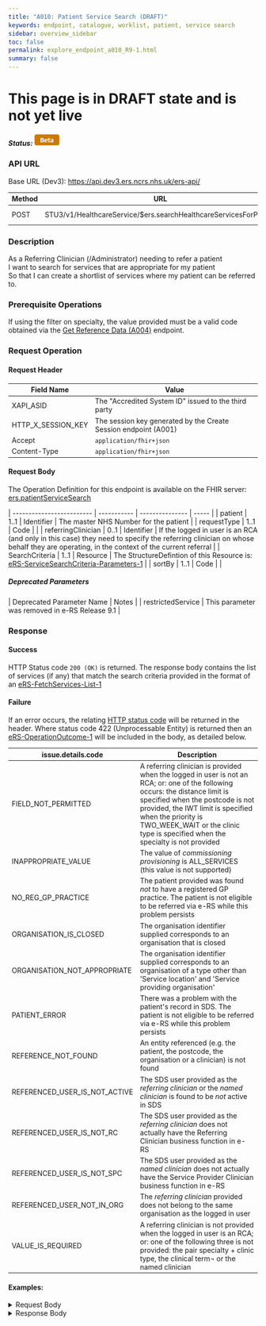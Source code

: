 ```yaml
---
title: "A010: Patient Service Search (DRAFT)"
keywords: endpoint, catalogue, worklist, patient, service search
sidebar: overview_sidebar
toc: false
permalink: explore_endpoint_a010_R9-1.html
summary: false
---
```


# This page is in DRAFT state and is not yet live

##### Status: ![Beta](images/icons/api_beta.png)

### API URL

Base URL (Dev3): https://api.dev3.ers.ncrs.nhs.uk/ers-api/

| Method | URL | Authentication |
| -------------| --- | ---------------- |
| POST | STU3/v1/HealthcareService/$ers.searchHealthcareServicesForPatient | Session Token [(Details)](develop_business_flow_bf001.html) |

### Description
As a Referring Clinician (/Administrator) needing to refer a patient  
I want to search for services that are appropriate for my patient  
So that I can create a shortlist of services where my patient can be referred to.  

### Prerequisite Operations
If using the filter on specialty, the value provided must be a valid code obtained via the [Get Reference Data (A004)](explore_endpoint_a004.html) endpoint.

### Request Operation

#### Request Header

| Field Name | Value |
| ---- | ---- |
| XAPI_ASID | The "Accredited System ID" issued to the third party |
| HTTP_X_SESSION_KEY | The session key generated by the Create Session endpoint (A001)  |
| Accept | `application/fhir+json` |
| Content-Type |	`application/fhir+json` |


#### Request Body
The Operation Definition for this endpoint is available on the FHIR server: [ers.patientServiceSearch](https://fhir.nhs.uk/STU3/OperationDefinition/eRS-PatientServiceSearch-Operation-1/_history/1.0)


|  ------------------------- | ----------- | --------------- | ----- |
| patient                    | 1..1        | Identifier      | The master NHS Number for the patient  |
| requestType                | 1..1        | Code            |       |
| referringClinician         | 0..1        | Identifier      | If the logged in user is an RCA (and only in this case) they need to specify the referring clinician on whose behalf they are operating, in the context of the current referral |
| SearchCriteria             | 1..1        | Resource        | The StructureDefintion of this Resource is:  [eRS-ServiceSearchCriteria-Parameters-1](https://fhir.nhs.uk/STU3/StructureDefinition/eRS-ServiceSearchCriteria-Parameters-1)  |
| sortBy                     | 1..1        | Code            |       |

##### Deprecated Parameters
| Deprecated Parameter Name      | Notes |
| restrictedService          | This parameter was removed in e-RS Release 9.1 |  

### Response

#### Success
HTTP Status code `200 (OK)` is returned. The response body contains the list of services (if any) that match the search criteria provided in the format of an [eRS-FetchServices-List-1](https://fhir.nhs.uk/STU3/StructureDefinition/eRS-FetchServices-List-1/_history/1.0)

#### Failure
If an error occurs, the relating [HTTP status code](explore_error_messages.html) will be returned in the header.
Where status code 422 (Unprocessable Entity) is returned then an [eRS-OperationOutcome-1](https://fhir.nhs.uk/STU3/StructureDefinition/eRS-OperationOutcome-1) will be included in the body, as detailed below.  

| issue.details.code | Description |
| ------------------ | ------ |
| FIELD_NOT_PERMITTED | A referring clinician is provided when the logged in user is not an RCA; or: one of the following occurs: the distance limit is specified when the postcode is not provided, the IWT limit is specified when the priority is TWO_WEEK_WAIT or the clinic type is specified when the specialty is not provided |
| INAPPROPRIATE_VALUE | The value of _commissioning provisioning_ is ALL_SERVICES (this value is not supported) |
| NO_REG_GP_PRACTICE | The patient provided was found *not* to have a registered GP practice. The patient is not eligible to be referred via e-RS while this problem persists |
| ORGANISATION_IS_CLOSED | The organisation identifier supplied corresponds to an organisation that is closed |
| ORGANISATION_NOT_APPROPRIATE | The organisation identifier supplied corresponds to an organisation of a type other than 'Service location' and 'Service providing organisation' |
| PATIENT_ERROR | There was a problem with the patient's record in SDS. The patient is not eligible to be referred via e-RS while this problem persists|
| REFERENCE_NOT_FOUND | An entity referenced (e.g. the patient, the postcode, the organisation or a clinician) is not found |
| REFERENCED_USER_IS_NOT_ACTIVE | The SDS user provided as the _referring clinician_ or the _named clinician_ is found to be *not* active in SDS |
| REFERENCED_USER_IS_NOT_RC | The SDS user provided as the _referring clinician_ does not actually have the Referring Clinician business function in e-RS |
| REFERENCED_USER_IS_NOT_SPC | The SDS user provided as the _named clinician_ does not actually have the Service Provider Clinician business function in e-RS |
| REFERENCED_USER_NOT_IN_ORG | The  _referring clinician_ provided does not belong to the same organisation as the logged in user |
| VALUE_IS_REQUIRED | A referring clinician is not provided when the logged in user is an RCA; or: one of the following three is not provided: the pair specialty + clinic type, the clinical term¬ or the named clinician |

#### Examples:

<details><summary>Request Body</summary>
<br>
Parameters values surrounded by {{ }} should be replaced with an appropriate value  
  <pre>
{
            "resourceType": "Parameters",
            "meta": {
                        "profile": [
                        "https://fhir.nhs.uk/STU3/OperationDefinition/eRS-PatientServiceSearch-Operation-1"
                        ]
            },
            "parameter": [{
                        "name": "patient",
                        "valueIdentifier": {
                                    "system": "http://fhir.nhs.net/Id/nhs-number",
                                    "value": "{{NHS NUMBER}}"
                        }
            },
            {
                        "name": "requestType",
                        "valueCoding": {
                                    "system": "https://fhir.nhs.uk/STU3/CodeSystem/eRS-RequestType-1",
                                    "code": "APPOINTMENT_REQUEST"
                        }
            },  {
                        "name": "searchCriteria",
                        "resource": {
                                    "resourceType": "Parameters",
                                    "meta": {
                                                "profile": [
                                                "https://fhir.nhs.uk/STU3/StructureDefinition/eRS-ServiceSearchCriteria-Parameters-1"
                                                ]
                                    },
                                    "parameter": [{
                                                "name": "priority",
                                                "valueCoding": {
                                                            "system": "https://fhir.nhs.uk/STU3/CodeSystem/eRS-Priority-1",
                                                            "code": "{{PRIORITY}}"
                                                }
                                    }, {
                                                "name": "specialty",
                                                "valueCoding": {
                                                            "system": "https://fhir.nhs.uk/STU3/CodeSystem/eRS-Specialty-1",
                                                            "code": "{{SPECIALTY}}"
                                                }
                                    }, {
                                                "name": "clinicType",
                                                "valueCoding": {
                                                            "system": "https://fhir.nhs.uk/STU3/CodeSystem/eRS-ClinicType-1",
                                                            "code": "{{CLINIC TYPE}}"
                                                }
                                    }, {
                                                "name": "namedClinician",
                                                "valueIdentifier": {
                                                            "system": "http://fhir.nhs.net/Id/sds-user-id",
                                                            "value": "{{CLINICIAN ID}}"
                                                }
                                    },          {
                                                "name": "organisation",
                                                "valueIdentifier": {
                                                            "system": "https://directory.spineservices.nhs.uk/STU3/Organization",
                                                            "value": "{{ORGANISATION}}"
                                                }
                                    }, {
                                                "name": "indicativeAppointmentWaitTimeLimit",
                                                "valueUnsignedInt":"{{INDICATIVE WAIT TIME}}"
                                    }, {
                                                "name": "postcode",
                                                "valueString":"{{POSTCODE}}"
                                    }, {
                                                "name": "distanceLimit",
                                                "valueUnsignedInt":"{{DISTANCE}}"
                                    }, {
                                                "name": "commissioningProvisioning",
                                                "valueCoding": {
                                                            "system": "https://fhir.nhs.uk/STU3/CodeSystem/eRS-CommissioningProvisioning-1",
                                                            "code": "{{COMMISSIONING PROVISIONING}}"
                                                }
                                    },
                                    {
                                                "name": "ageAndGenderAppropriate",
                                                "valueBoolean":true
                                    }]
                        }
            }, {
                        "name": "sortBy",
                        "valueCoding": {
                                    "system": "https://fhir.nhs.uk/STU3/CodeSystem/eRS-SortBy-1",
                                    "code": "DISTANCE"
                        }
            }]
}

  </pre>
</details>

<details><summary>Response Body</summary>
<br>
  <pre>
  {
      "meta": {
        "profile": [
          "https://fhir.nhs.uk/STU3/StructureDefinition/eRS-FetchServices-List-1"
        ]
      },
      "resourceType": "List",
      "status": "current",
      "mode": "snapshot",
      "entry": [
        {
          "extension": [
            {
              "extension": [
                {
                  "url": "displayProminently",
                  "valueBoolean": false
                },
                {
                  "url": "indicativeAppointmentWaitTime",
                  "valueCodeableConcept": {
                    "coding": [
                      {
                        "system": "https://fhir.nhs.uk/STU3/CodeSystem/eRS-IWT-1",
                        "code": "LIMITED_AVAILABILITY"
                      }
                    ]
                  }
                }
              ],
              "url": "https://fhir.nhs.uk/STU3/StructureDefinition/Extension-eRS-ServiceSearch-ListItem-1"
            }
          ],
          "item": {
            "extension": [
              {
                "extension": [
                  {
                    "url": "serviceName",
                    "valueString": "Dietetics Service 1"
                  },
                  {
                    "url": "specialty",
                    "valueCodeableConcept": {
                      "coding": [
                        {
                          "system": "https://fhir.nhs.uk/STU3/CodeSystem/eRS-Specialty-1",
                          "code": "DIETETICS"
                        }
                      ]
                    }
                  },
                  {
                    "url": "genderTreated",
                    "valueCodeableConcept": {
                      "coding": [
                        {
                          "system": "https://fhir.nhs.uk/STU3/CodeSystem/eRS-GenderTreated-1",
                          "code": "MALE_AND_FEMALE"
                        }
                      ]
                    }
                  },
                  {
                    "url": "bookableType",
                    "valueCodeableConcept": {
                      "coding": [
                        {
                          "system": "https://fhir.nhs.uk/STU3/CodeSystem/eRS-BookableType-1",
                          "code": "DIRECTLY_BOOKABLE"
                        }
                      ]
                    }
                  },
                  {
                    "url": "supportedAppointmentType",
                    "valueCodeableConcept": {
                      "coding": [
                        {
                          "system": "https://fhir.nhs.uk/STU3/CodeSystem/eRS-AppointmentType-1",
                          "code": "AHP_CLINIC"
                        }
                      ]
                    }
                  },
                  {
                    "url": "referralLetterRequired",
                    "valueBoolean": true
                  },
                  {
                    "url": "location",
                    "valueReference": {
                      "display": "ASSOCIATED CHEMISTS (BIR) LTD",
                      "identifier": {
                        "system": "https://directory.spineservices.nhs.uk/STU3/Organization",
                        "value": "62"
                      }
                    }
                  },
                  {
                    "url": "linkToNHSWebsite",
                    "valueString": "https://www.nhs.uk/service-search/chooseandbook?serviceId=70000"
                  },
                  {
                    "url": "supportedRequestFlowType",
                    "valueCodeableConcept": {
                      "coding": [
                        {
                          "system": "https://fhir.nhs.uk/STU3/CodeSystem/eRS-RequestFlowType-1",
                          "code": "ADVICE_AND_GUIDANCE_REQUEST"
                        }
                      ]
                    }
                  },
                  {
                    "url": "supportedRequestFlowType",
                    "valueCodeableConcept": {
                      "coding": [
                        {
                          "system": "https://fhir.nhs.uk/STU3/CodeSystem/eRS-RequestFlowType-1",
                          "code": "APPOINTMENT_REQUEST"
                        }
                      ]
                    }
                  },
                  {
                    "url": "exclusions",
                    "valueString": "Test Exclusions"
                  },
                  {
                    "url": "conditionsTreated",
                    "valueString": "Test Conditions Treated"
                  },
                  {
                    "url": "suggestedInvestigations",
                    "valueString": "Test Suggested Investigations"
                  },
                  {
                    "url": "referrerAlert",
                    "valueString": "Is unaccredited. Has 'exclusions', 'suggested investigations' and 'conditions treated'."
                  }
                ],
                "url": "https://fhir.nhs.uk/STU3/StructureDefinition/Extension-eRS-ServiceSummaryView-1"
              }
            ],
            "identifier": {
              "system": "http://fhir.nhs.net/Id/ers-service",
              "value": "70000"
            }
          }
        }
      ]
  }
  </pre>
</details>
